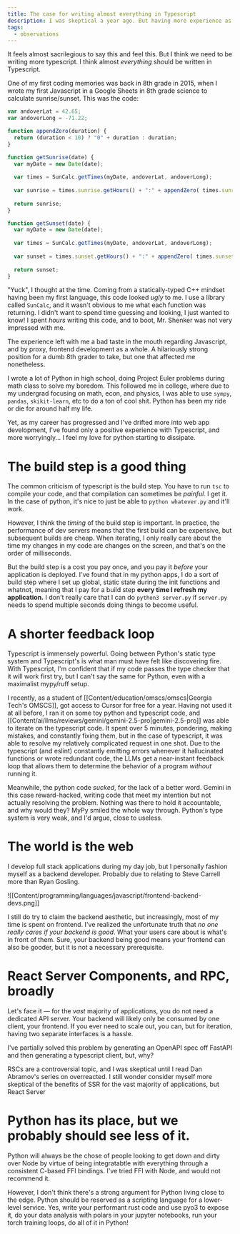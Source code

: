 ```yaml
---
title: The case for writing almost everything in Typescript
description: I was skeptical a year ago. But having more experience as a developer and using modern Typescript frameworks, I'm convinced that we should be writing almost all of our code in Typescript.
tags:
  - observations
---
```

It feels almost sacrilegious to say this and feel this. But I think we need to be writing more typescript. I think almost _everything_ should be written in Typescript.

One of my first coding memories was back in 8th grade in 2015, when I wrote my first Javascript in a Google Sheets in 8th grade science to calculate sunrise/sunset. This was the code:

```javascript
var andoverLat = 42.65;
var andoverLong = -71.22;

function appendZero(duration) {
  return (duration < 10) ? "0" + duration : duration;
}

function getSunrise(date) {
  var myDate = new Date(date);
  
  var times = SunCalc.getTimes(myDate, andoverLat, andoverLong);
    
  var sunrise = times.sunrise.getHours() + ":" + appendZero( times.sunrise.getMinutes() );
  
  return sunrise;
}

function getSunset(date) {
  var myDate = new Date(date);
  
  var times = SunCalc.getTimes(myDate, andoverLat, andoverLong);
    
  var sunset = times.sunset.getHours() + ":" + appendZero( times.sunset.getMinutes() );
  
  return sunset;
}
```

"Yuck", I thought at the time. Coming from a statically-typed C++ mindset having been my first language, this code looked _ugly_ to me. I use a library called `SunCalc`, and it wasn't obvious to me what each function was returning. I didn't want to spend time guessing and looking, I just wanted to know! I spent _hours_ writing this code, and to boot, Mr. Shenker was not very impressed with me.

The experience left with me a bad taste in the mouth regarding Javascript, and by proxy, frontend development as a whole. A hilariously strong position for a dumb 8th grader to take, but one that affected me nonetheless. 

I wrote a lot of Python in high school, doing Project Euler problems during math class to solve my boredom. This followed me in college, where due to my undergrad focusing on math, econ, and physics, I was able to use `sympy`, `pandas`, `skikit-learn`, etc to do a ton of cool shit. Python has been my ride or die for around half my life.

Yet, as my career has progressed and I've drifted more into web app development, I've found only a positive experience with Typescript, and more worryingly... I feel my love for python starting to dissipate. 
# The build step is a good thing
The common criticism of typescript is the build step. You have to run `tsc` to compile your code, and that compilation can sometimes be _painful_. I get it. In the case of python, it's nice to just be able to `python whatever.py` and it'll work. 

However, I think the _timing_ of the build step is important. In practice, the performance of dev servers means that the first build can be expensive, but subsequent builds are cheap. When iterating, I only really care about the time my changes in my code are changes on the screen, and that's on the order of milliseconds.

But the build step is a cost you pay once, and you pay it _before_ your application is deployed. I've found that in my python apps, I do a sort of build step where I set up global, static state during the init functions and whatnot, meaning that I pay for a build step **every time I refresh my application.** I don't really care that I can do `python3 server.py` if `server.py ` needs to spend multiple seconds doing things to become useful.
# A shorter feedback loop
Typescript is immensely powerful. Going between Python's static type system and Typescript's is what man must have felt like discovering fire. With Typescript, I'm confident that if my code passes the type checker that it will work first try, but I can't say the same for Python, even with a maximalist mypy/ruff setup.

I recently, as a student of [[Content/education/omscs/omscs|Georgia Tech's OMSCS]], got access to Cursor for free for a year. Having not used it at all before, I ran it on some toy python and typescript code, and [[Content/ai/llms/reviews/gemini/gemini-2.5-pro|gemini-2.5-pro]] was able to iterate on the typescript code. It spent over 5 minutes, pondering, making mistakes, and constantly fixing them, but in the case of typescript, it was able to resolve my relatively complicated request in one shot. Due to the typescript (and eslint) constantly emitting errors whenever it hallucinated functions or wrote redundant code, the LLMs get a near-instant feedback loop that allows them to determine the behavior of a program _without_ running it.

Meanwhile, the python code _sucked_, for the lack of a better word. Gemini in this case reward-hacked, writing code that meet my intention but not actually resolving the problem. Nothing was there to hold it accountable, and why would they? MyPy smiled the whole way through. Python's type system is very weak, and I'd argue, close to useless.

# The world is the web
I develop full stack applications during my day job, but I personally fashion myself as a backend developer. Probably due to relating to Steve Carrell more than Ryan Gosling.

![[Content/programming/languages/javascript/frontend-backend-devs.png]]

I still do try to claim the backend aesthetic, but increasingly, most of my time is spent on frontend. I've realized the unfortunate truth that _no one really cares if your backend is good_. What your users care about is what's in front of them. Sure, your backend being good means your frontend can also be gooder, but it is not a necessary prerequisite.
# React Server Components, and RPC, broadly

Let's face it — for the _vast_ majority of applications, you do not need a dedicated API server. Your backend will likely only be consumed by one client, your frontend. If you ever need to scale out, you can, but for iteration, having two separate interfaces is a hassle. 

I've partially solved this problem by generating an OpenAPI spec off FastAPI and then generating a typescript client, but, why? 

RSCs are a controversial topic, and I was skeptical until I read Dan Abramov's series on overreacted. I still wonder consider myself more skeptical of the benefits of SSR for the vast majority of applications, but React Server
# Python has its place, but we probably should see less of it. 
Python will always be the chose of people looking to get down and dirty over Node by virtue of being integratabtle with everything through a consistent C-based FFI bindings. I've tried FFI with Node, and would not recommend it.

However, I don't think there's a strong argument for Python living close to the edge. Python should be reserved as a scripting language for a lower-level service. Yes, write your performant rust code and use pyo3 to expose it, do your data analysis with polars in your jupyter notebooks, run your torch training loops, do all of it in Python! 